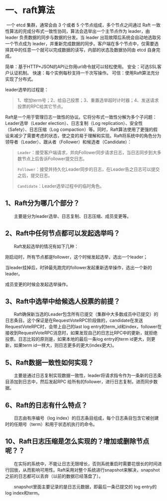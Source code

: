 # 一、raft算法

​		一个 etcd 集群，通常会由 3 个或者 5 个节点组成，多个节点之间通过 Raft 一致性算法的完成分布式一致性协同，算法会选举出一个主节点作为 leader，由 leader 负责数据的同步与数据的分发。当 leader 出现故障后系统会自动地选取另一个节点成为 leader，并重新完成数据的同步。客户端在多个节点中，仅需要选择其中的任意一个就可以完成数据的读写，内部的状态及数据协同由 etcd 自身完成。

简单：基于HTTP+JSON的API让你用url命令就可以轻松使用。
安全：可选SSL客户认证机制。
快速：每个实例每秒支持一千次写操作。
可信：使用Raft算法充分实现了分布式。

leader选举的过程是：

> 1、增加term号；2、给自己投票；3、重置选举超时计时器；4、发送请求投票的RPC给其它节点。

Raft是一个用于管理日志一致性的协议。它将分布式一致性分解为多个子问题：Leader选举（Leader election）、日志复制（Log replication）、安全性（Safety）、日志压缩（Log compaction）等。同时，Raft算法使用了更强的假设来减少了需要考虑的状态，使之变的易于理解和实现。Raft将系统中的角色分为领导者（Leader）、跟从者（Follower）和候选者（Candidate）：

> `Leader`：接受客户端请求，并向Follower同步请求日志，当日志同步到大多数节点上后告诉Follower提交日志。
>
> `Follower`：接受并持久化Leader同步的日志，在Leader告之日志可以提交之后，提交日志。
>
> `Candidate`：Leader选举过程中的临时角色。

## 1、Raft分为哪几个部分？

  主要是分为leader选举、日志复制、日志压缩、成员变更等。

## 2、Raft中任何节点都可以发起选举吗？

  Raft发起选举的情况有如下几种：

刚启动时，所有节点都是follower，这个时候发起选举，选出一个leader；

当leader挂掉后，时钟最先跑完的follower发起重新选举操作，选出一个新的leader。

成员变更的时候会发起选举操作。

## 3、Raft中选举中给候选人投票的前提？

  Raft确保新当选的Leader包含所有已提交（集群中大多数成员中已提交）的日志条目。这个保证是在RequestVoteRPC阶段做的，candidate在发送RequestVoteRPC时，会带上自己的last log entry的term_id和index，follower在接收到RequestVoteRPC消息时，如果发现自己的日志比RPC中的更新，就拒绝投票。日志比较的原则是，如果本地的最后一条log entry的term id更大，则更新，如果term id一样大，则日志更多的更大(index更大)。

## 5、Raft数据一致性如何实现？

  主要是通过日志复制实现数据一致性，leader将请求指令作为一条新的日志条目添加到日志中，然后发起RPC 给所有的follower，进行日志复制，进而同步数据。

## 6、Raft的日志有什么特点？

  日志由有序编号（log index）的日志条目组成，每个日志条目包含它被创建时的任期号（term）和用于状态机执行的命令。

## 10、Raft日志压缩是怎么实现的？增加或删除节点呢？？

  在实际的系统中，不能让日志无限增长，否则系统重启时需要花很长的时间进行回放，从而影响可用性。Raft采用对整个系统进行snapshot来解决，snapshot之前的日志都可以丢弃（以前的数据已经落盘了）。

  snapshot里面主要记录的是日志元数据，即最后一条已提交的 log entry的 log index和term。
